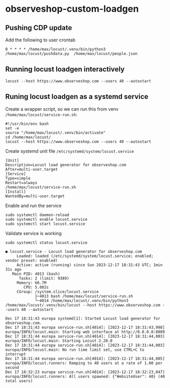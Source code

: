# observeshop-custom-loadgen

## Pushing CDP update

Add the following to user crontab

```
0 * * * * /home/max/locust/.venv/bin/python3 /home/max/locust/pushdata.py  /home/max/locust/people.json
```

## Running locust loadgen interactively

```
locust --host https://www.observeshop.com --users 40 --autostart
```

## Runing locust loadgen as a systemd service

Create a wrapper script, so we can run this from venv `/home/max/locust/service-run.sh`:

```
#!/usr/bin/env bash
set -e
source "/home/max/locust/.venv/bin/activate"
cd /home/max/locust/
locust --host https://www.observeshop.com --users 40 --autostart
```

Create systemd unit file `/etc/systemd/system/locust.service`

```
[Unit]
Description=Locust load generator for observeshop.com
After=multi-user.target
[Service]
Type=simple
Restart=always
/home/max/locust/service-run.sh
[Install]
WantedBy=multi-user.target
```

Enable and run the service

```
sudo systemctl daemon-reload
sudo systemctl enable locust.service
sudo systemctl start locust.service
```

Validate service is working

```
sudo systemctl status locust.service

● locust.service - Locust load generator for observeshop.com
     Loaded: loaded (/etc/systemd/system/locust.service; enabled; vendor preset: enabled)
     Active: active (running) since Sun 2023-12-17 18:31:43 UTC; 1min 31s ago
   Main PID: 4013 (bash)
      Tasks: 2 (limit: 9389)
     Memory: 66.7M
        CPU: 5.002s
     CGroup: /system.slice/locust.service
             ├─4013 bash /home/max/locust/service-run.sh
             └─4014 /home/max/locust/.venv/bin/python3 /home/max/locust/.venv/bin/locust --host https://www.observeshop.com --users 40 --autostart

Dec 17 18:31:43 europa systemd[1]: Started Locust load generator for observeshop.com.
Dec 17 18:31:43 europa service-run.sh[4014]: [2023-12-17 18:31:43,998] europa/INFO/locust.main: Starting web interface at http://0.0.0.0:8089
Dec 17 18:31:44 europa service-run.sh[4014]: [2023-12-17 18:31:44,003] europa/INFO/locust.main: Starting Locust 2.20.0
Dec 17 18:31:44 europa service-run.sh[4014]: [2023-12-17 18:31:44,003] europa/INFO/locust.main: No run time limit set, use CTRL+C to interrupt
Dec 17 18:31:44 europa service-run.sh[4014]: [2023-12-17 18:31:44,005] europa/INFO/locust.runners: Ramping to 40 users at a rate of 1.00 per second
Dec 17 18:32:23 europa service-run.sh[4014]: [2023-12-17 18:32:23,047] europa/INFO/locust.runners: All users spawned: {"WebsiteUser": 40} (40 total users)
```
